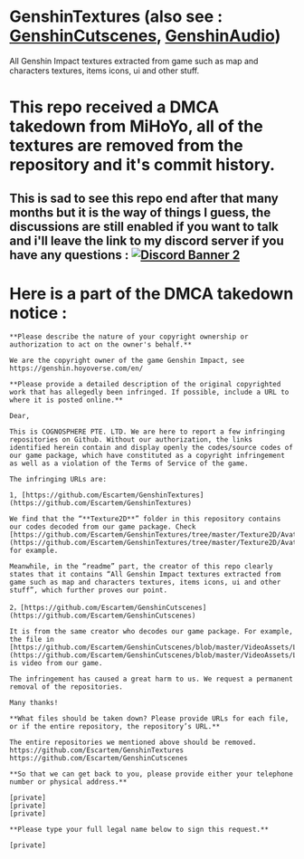 # GenshinTextures (also see : [GenshinCutscenes](https://github.com/Escartem/GenshinCutscenes), [GenshinAudio](https://github.com/Escartem/GenshinAudio))
All Genshin Impact textures extracted from game such as map and characters textures, items icons, ui and other stuff.

# This repo received a DMCA takedown from MiHoYo, all of the textures are removed from the repository and it's commit history.
## This is sad to see this repo end after that many months but it is the way of things I guess, the discussions are still enabled if you want to talk and i'll leave the link to my discord server if you have any questions : [![Discord Banner 2](https://discordapp.com/api/guilds/503554429648371712/widget.png?style=shield)](https://discord.gg/fzRdtVh)

# Here is a part of the DMCA takedown notice :
```
**Please describe the nature of your copyright ownership or authorization to act on the owner's behalf.**

We are the copyright owner of the game Genshin Impact, see https://genshin.hoyoverse.com/en/

**Please provide a detailed description of the original copyrighted work that has allegedly been infringed. If possible, include a URL to where it is posted online.**

Dear,

This is COGNOSPHERE PTE. LTD. We are here to report a few infringing repositories on Github. Without our authorization, the links identified herein contain and display openly the codes/source codes of our game package, which have constituted as a copyright infringement as well as a violation of the Terms of Service of the game.

The infringing URLs are:

1, [https://github.com/Escartem/GenshinTextures](https://github.com/Escartem/GenshinTextures)

We find that the “**Texture2D**” folder in this repository contains our codes decoded from our game package. Check [https://github.com/Escartem/GenshinTextures/tree/master/Texture2D/Avatar](https://github.com/Escartem/GenshinTextures/tree/master/Texture2D/Avatar) for example.

Meanwhile, in the “readme” part, the creator of this repo clearly states that it contains “All Genshin Impact textures extracted from game such as map and characters textures, items icons, ui and other stuff”, which further proves our point.

2，[https://github.com/Escartem/GenshinCutscenes](https://github.com/Escartem/GenshinCutscenes)

It is from the same creator who decodes our game package. For example, the file in [https://github.com/Escartem/GenshinCutscenes/blob/master/VideoAssets/LongWangStroy/Cs_LYAQ1112308_LongWangStroy.mp4](https://github.com/Escartem/GenshinCutscenes/blob/master/VideoAssets/LongWangStroy/Cs_LYAQ1112308_LongWangStroy.mp4) is video from our game.

The infringement has caused a great harm to us. We request a permanent removal of the repositories.

Many thanks!

**What files should be taken down? Please provide URLs for each file, or if the entire repository, the repository’s URL.**

The entire repositories we mentioned above should be removed.  
https://github.com/Escartem/GenshinTextures  
https://github.com/Escartem/GenshinCutscenes

**So that we can get back to you, please provide either your telephone number or physical address.**

[private]  
[private]  
[private]  

**Please type your full legal name below to sign this request.**

[private]  
```
